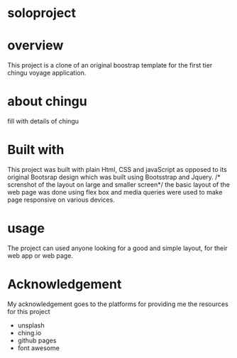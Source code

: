# soloproject
# overview
This project is a clone of an original boostrap template for the first tier chingu voyage application.
# about chingu 
 fill with details of chingu
# Built with
This project was built with plain Html, CSS and javaScript as opposed to its original Bootsrap design which was built using Bootsstrap and Jquery.
 /* screnshot of the layout on large and smaller screen*/
 the basic layout of the web page was done using flex box and media queries were used to make page responsive on various devices.
 # usage 
 The project can used anyone looking for a good and simple layout, for their web app or web page.
# Acknowledgement
 My acknowledgement goes to the platforms for providing me the resources for this project
 * unsplash
 * ching.io
 * github pages 
 * font awesome


